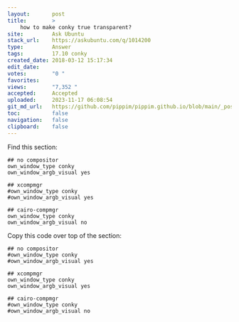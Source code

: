 ```yaml
---
layout:       post
title:        >
    how to make conky true transparent?
site:         Ask Ubuntu
stack_url:    https://askubuntu.com/q/1014200
type:         Answer
tags:         17.10 conky
created_date: 2018-03-12 15:17:34
edit_date:    
votes:        "0 "
favorites:    
views:        "7,352 "
accepted:     Accepted
uploaded:     2023-11-17 06:08:54
git_md_url:   https://github.com/pippim/pippim.github.io/blob/main/_posts/2018/2018-03-12-how-to-make-conky-true-transparent_.md
toc:          false
navigation:   false
clipboard:    false
---
```


Find this section:

``` 
## no compositor
own_window_type conky
own_window_argb_visual yes

## xcompmgr
#own_window_type conky
#own_window_argb_visual yes

## cairo-compmgr
own_window_type conky
own_window_argb_visual no
```

Copy this code over top of the section:

``` 
## no compositor
#own_window_type conky
#own_window_argb_visual yes

## xcompmgr
own_window_type conky
own_window_argb_visual yes

## cairo-compmgr
#own_window_type conky
#own_window_argb_visual no
```
